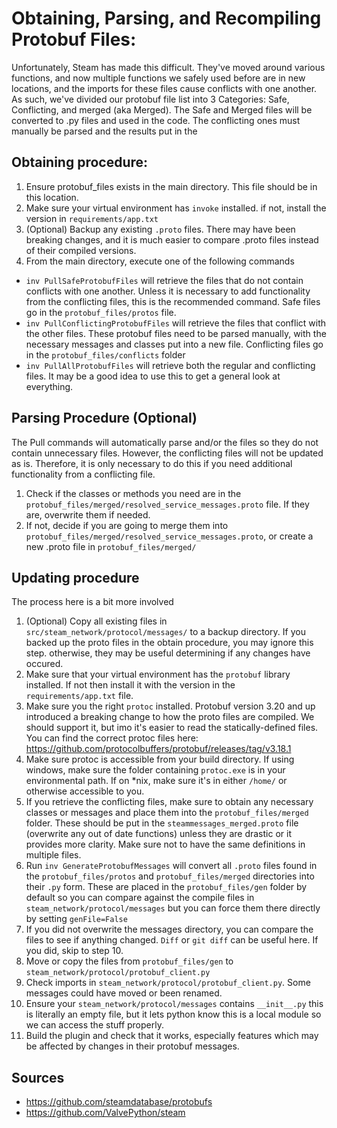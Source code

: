 # Obtaining, Parsing, and Recompiling Protobuf Files:
Unfortunately, Steam has made this difficult. They've moved around various functions, and now multiple functions we safely used before are in new locations, and the imports for these files cause conflicts with one another. As such, we've divided our protobuf file list into 3 Categories: Safe, Conflicting, and merged (aka Merged). The Safe and Merged files will be converted to .py files and used in the code. The conflicting ones must manually be parsed and the results put in the 

## Obtaining procedure:

1. Ensure protobuf_files exists in the main directory. This file should be in this location. 
2. Make sure your virtual environment has `invoke` installed. if not, install the version in `requirements/app.txt`
3. (Optional) Backup any existing `.proto` files. There may have been breaking changes, and it is much easier to compare .proto files instead of their compiled versions. 
4. From the main directory, execute one of the following commands
  - `inv PullSafeProtobufFiles` will retrieve the files that do not contain conflicts with one another. Unless it is necessary to add functionality from the conflicting files, this is the recommended command. Safe files go in the `protobuf_files/protos` file. 
  - `inv PullConflictingProtobufFiles` will retrieve the files that conflict with the other files. These protobuf files need to be parsed manually, with the necessary messages and classes put into a new file. Conflicting files go in the `protobuf_files/conflicts` folder
  - `inv PullAllProtobufFiles` will retrieve both the regular and conflicting files. It may be a good idea to use this to get a general look at everything.

## Parsing Procedure (Optional)
The Pull commands will automatically parse and/or the files so they do not contain unnecessary files. However, the conflicting files will not be updated as is. Therefore, it is only necessary to do this if you need additional functionality from a conflicting file. 
1. Check if the classes or methods you need are in the `protobuf_files/merged/resolved_service_messages.proto` file. If they are, overwrite them if needed.
2. If not, decide if you are going to merge them into `protobuf_files/merged/resolved_service_messages.proto`, or create a new .proto file in `protobuf_files/merged/`


## Updating procedure

The process here is a bit more involved 


1. (Optional) Copy all existing files in `src/steam_network/protocol/messages/` to a backup directory. If you backed up the proto files in the obtain procedure, you may ignore this step. otherwise, they may be useful determining if any changes have occured. 
2. Make sure that your virtual environment has the `protobuf` library installed. If not then install it with the
version in the `requirements/app.txt` file.
3. Make sure you the right `protoc` installed. Protobuf version 3.20 and up introduced a breaking change to how the proto files are compiled. We should support it, but imo it's easier to read the statically-defined files. You can find the correct protoc files here: https://github.com/protocolbuffers/protobuf/releases/tag/v3.18.1
4. Make sure protoc is accessible from your build directory. If using windows, make sure the folder containing `protoc.exe` is in your environmental path. If on *nix, make sure it's in either `/home/` or otherwise accessible to you. 
5. If you retrieve the conflicting files, make sure to obtain any necessary classes or messages and place them into the `protobuf_files/merged` folder. These should be put in the `steammessages_merged.proto` file (overwrite any out of date functions) unless they are drastic or it provides more clarity. Make sure not to have the same definitions in multiple files.
6. Run `inv GenerateProtobufMessages` will convert all `.proto` files found in the `protobuf_files/protos` and `protobuf_files/merged` directories into their `.py` form. These are placed in the `protobuf_files/gen` folder by default so you can compare against the compile files in `steam_network/protocol/messages` but you can force them there directly by setting `genFile=False`
7. If you did not overwrite the messages directory, you can compare the files to see if anything changed. `Diff` or `git diff` can be useful here. If you did, skip to step 10.
8. Move or copy the files from `protobuf_files/gen` to `steam_network/protocol/protobuf_client.py`
9. Check imports in `steam_network/protocol/protobuf_client.py`. Some messages could have moved or been renamed.
10. Ensure your `steam_network/protocol/messages` contains `__init__.py` this is literally an empty file, but it lets python know this is a local module so we can access the stuff properly. 
11. Build the plugin and check that it works, especially features which may be affected by changes in their protobuf
messages.

## Sources

* <https://github.com/steamdatabase/protobufs>
* <https://github.com/ValvePython/steam>
